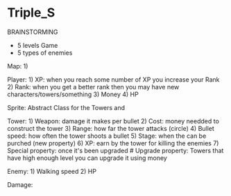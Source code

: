 # Triple_S

BRAINSTORMING

- 5 levels Game
- 5 types of enemies

Map:    1) 

Player: 1) XP: when you reach some number of XP you increase your Rank
        2) Rank: when you get a better rank then you may have new characters/towers/something
        3) Money
        4) HP

Sprite: Abstract Class for the Towers and 

Tower:  1) Weapon: damage it makes per bullet
        2) Cost: money needded to construct the tower
        3) Range: how far the tower attacks (circle)
        4) Bullet speed: how often the tower shoots a bullet
        5) Stage: when the can be purched (new property)
        6) XP: earn by the tower for killing the enemies
        7) Special property: once it's been upgraded 
        # Upgrade property: Towers that have high enough level you can upgrade it using money 

Enemy:  1) Walking speed
        2) HP
        
Damage: 